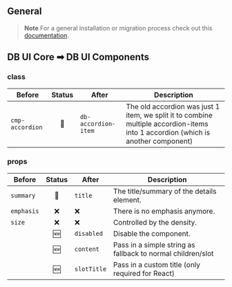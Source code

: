 ## General

> **Note**
> For a general installation or migration process check out this [documentation](https://www.npmjs.com/package/@db-ui/components).

## DB UI Core ➡ DB UI Components

### class

| Before          | Status | After               | Description                                                                                                                      |
| --------------- | :----: | ------------------- | -------------------------------------------------------------------------------------------------------------------------------- |
| `cmp-accordion` |   🔁   | `db-accordion-item` | The old accordion was just 1 item, we split it to combine multiple accordion-items into 1 accordion (which is another component) |

### props

| Before     | Status | After       | Description                                                 |
| ---------- | :----: | ----------- | ----------------------------------------------------------- |
| `summary`  |   🔁   | `title`     | The title/summary of the details element.                   |
| `emphasis` |   ❌   | ❌          | There is no emphasis anymore.                               |
| `size`     |   ❌   | ❌          | Controlled by the density.                                  |
|            |   🆕   | `disabled`  | Disable the component.                                      |
|            |   🆕   | `content`   | Pass in a simple string as fallback to normal children/slot |
|            |   🆕   | `slotTitle` | Pass in a custom title (only required for React)            |

